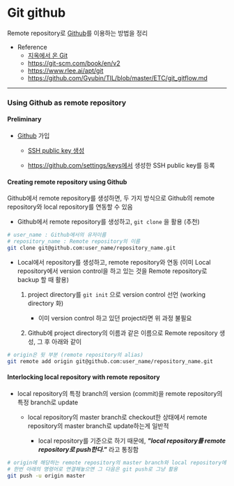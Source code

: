 # Git github
Remote repository로 [Github](https://github.com/)를 이용하는 방법을 정리

* Reference
	+ [지옥에서 온 Git](https://opentutorials.org/module/2676) 
	+ https://git-scm.com/book/en/v2
	+ https://www.rlee.ai/apt/git
	+ https://github.com/Gyubin/TIL/blob/master/ETC/git_gitflow.md
---

### Using Github as remote repository
#### Preliminary
* [Github](https://github.com/) 가입

	+ [SSH public key 생성](https://git-scm.com/book/ko/v1/Git-%EC%84%9C%EB%B2%84-SSH-%EA%B3%B5%EA%B0%9C%ED%82%A4-%EB%A7%8C%EB%93%A4%EA%B8%B0)

	+ https://github.com/settings/keys에서 생성한 SSH public key를 등록

#### Creating remote repository using Github
Github에서 remote repository를 생성하면, 두 가지 방식으로 Github의 remote repository와 local repository를 연동할 수 있음

* Github에서 remote repository를 생성하고, `git clone` 을 활용 (추천)

```bash
# user_name : Github에서의 유저이름
# repository_name : Remote repository의 이름
git clone git@github.com:user_name/repository_name.git
```

* Local에서 repository를 생성하고, remote repository와 연동 (이미 Local repository에서 version control을 하고 있는 것을 Remote repository로 backup 할 때 활용)

	1. project directory를 `git init` 으로 version control 선언 (working directory 화)

		- 이미 version control 하고 있던 project라면 위 과정 불필요

	2. Github에 project directory의 이름과 같은 이름으로 Remote repository 생성, 그 후 아래와 같이

```bash
# origin은 뒷 부분 (remote repository의 alias)
git remote add origin git@github.com:user_name/repository_name.git
```

#### Interlocking local repository with remote repository
* local repository의 특정 branch의 version (commit)을 remote repository의 특정 branch로 update

	+ local repository의 master branch로 checkout한 상태에서 remote repository의 master branch로 update하는게 일반적

		- local repository를 기준으로 하기 때문에, ***"local repository를 remote repository로 push한다."*** 라고 통칭함

```bash
# origin에 해당하는 remote repository의 master branch와 local repository에서 checkout한 branch를 연결
# 한번 아래의 명령어로 연결해놓으면 그 다음은 git push로 그냥 활용
git push -u origin master

```